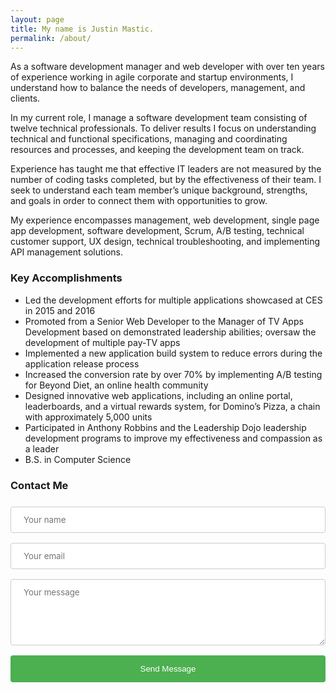 ```yaml
---
layout: page
title: My name is Justin Mastic.
permalink: /about/
---
```


As a software development manager and web developer with over ten years of experience working in agile corporate and startup environments, I understand how to balance the needs of developers, management, and clients.  

In my current role, I manage a software development team consisting of twelve technical professionals. To deliver results I focus on understanding technical and functional specifications, managing and coordinating resources and processes, and keeping the development team on track.  

Experience has taught me that effective IT leaders are not measured by the number of coding tasks completed, but by the effectiveness of their team. I seek to understand each team member’s unique background, strengths, and goals in order to connect them with opportunities to grow.  

My experience encompasses management, web development, single page app development, software development, Scrum, A/B testing, technical customer support, UX design, technical troubleshooting, and implementing API management solutions.  

### Key Accomplishments
* Led the development efforts for multiple applications showcased at CES in 2015 and 2016
* Promoted from a Senior Web Developer to the Manager of TV Apps Development based on demonstrated leadership abilities; oversaw the development of multiple pay-TV apps
* Implemented a new application build system to reduce errors during the application release process
* Increased the conversion rate by over 70% by implementing A/B testing for Beyond Diet, an online health community
* Designed innovative web applications, including an online portal, leaderboards, and a virtual rewards system, for Domino’s Pizza, a chain with approximately 5,000 units
* Participated in Anthony Robbins and the Leadership Dojo leadership development programs to improve my effectiveness and compassion as a leader
* B.S. in Computer Science

### Contact Me

<style>
input[type=text], input[type=email], textarea, select {
  width: 100%;
  padding: 12px 20px;
  margin: 8px 0;
  display: inline-block;
  border: 1px solid #ccc;
  border-radius: 4px;
  box-sizing: border-box;
  font-family: inherit;
}

button[type=submit] {
  width: 100%;
  background-color: #4CAF50;
  color: white;
  padding: 14px 20px;
  margin: 8px 0;
  border: none;
  border-radius: 4px;
  cursor: pointer;
}

button[type=submit]:hover {
  background-color: #45a049;
}
</style>

<!-- <form action="https://api.web3forms.com/submit" method="POST">

  <input type="hidden" name="access_key" value="2f0e9f9f-a894-42ae-a33b-16175ce85278">

  <input type="text" name="name" placeholder="your name" required>
  <input type="email" name="email" placeholder="your email" required>
  <textarea name="message" required placeholder="your message"></textarea>

  <button type="submit">Send</button>
</form> -->

<div class="flex items-center min-h-screen bg-gray-50 dark:bg-gray-900">
  <div class="container mx-auto">
    <div class="max-w-md mx-auto my-10 bg-white p-5 rounded-md shadow-sm">
      <div class="m-7">
        <form action="https://api.web3forms.com/submit" method="POST" id="form">
          <input type="hidden" name="access_key" value="2f0e9f9f-a894-42ae-a33b-16175ce85278" />
          <input type="hidden" name="subject" value="New Submission from Web3Forms" />
          <input type="checkbox" name="botcheck" id="" style="display: none;" />
          <div class="mb-6">
            <input type="text" name="name" id="name" placeholder="Your name" required class="w-full px-3 py-2 placeholder-gray-300 border border-gray-300 rounded-md focus:outline-none focus:ring focus:ring-indigo-100 focus:border-indigo-300 dark:bg-gray-700 dark:text-white dark:placeholder-gray-500 dark:border-gray-600 dark:focus:ring-gray-900 dark:focus:border-gray-500" />
          </div>
          <div class="mb-6">
            <input type="email" name="email" id="email" placeholder="Your email" required class="w-full px-3 py-2 placeholder-gray-300 border border-gray-300 rounded-md focus:outline-none focus:ring focus:ring-indigo-100 focus:border-indigo-300 dark:bg-gray-700 dark:text-white dark:placeholder-gray-500 dark:border-gray-600 dark:focus:ring-gray-900 dark:focus:border-gray-500" />
          </div>
          <div class="mb-6">
            <textarea rows="5" name="message" id="message" placeholder="Your message" class="w-full px-3 py-2 placeholder-gray-300 border border-gray-300 rounded-md focus:outline-none focus:ring focus:ring-indigo-100 focus:border-indigo-300 dark:bg-gray-700 dark:text-white dark:placeholder-gray-500 dark:border-gray-600 dark:focus:ring-gray-900 dark:focus:border-gray-500" required></textarea>
          </div>
          <div class="mb-6">
            <button type="submit" class="w-full px-3 py-4 text-white bg-indigo-500 rounded-md focus:bg-indigo-600 focus:outline-none">
              Send Message
            </button>
          </div>
          <p class="text-base text-center text-gray-400" id="result"></p>
        </form>
      </div>
    </div>
  </div>
</div>


<script type="text/javascript">
  const form = document.getElementById("form");
  const result = document.getElementById("result");

  form.addEventListener("submit", function (e) {
    const formData = new FormData(form);
    e.preventDefault();
    var object = {};
    formData.forEach((value, key) => {
      object[key] = value;
    });
    var json = JSON.stringify(object);
    result.innerHTML = "Please wait...";

    fetch("https://api.web3forms.com/submit", {
      method: "POST",
      headers: {
        "Content-Type": "application/json",
        Accept: "application/json"
      },
      body: json
    })
      .then(async (response) => {
        let json = await response.json();
        if (response.status == 200) {
          result.innerHTML = json.message;
          result.classList.remove("text-gray-500");
          result.classList.add("text-green-500");
        } else {
          console.log(response);
          result.innerHTML = json.message;
          result.classList.remove("text-gray-500");
          result.classList.add("text-red-500");
        }
      })
      .catch((error) => {
        console.log(error);
        result.innerHTML = "Something went wrong!";
      })
      .then(function () {
        form.reset();
        setTimeout(() => {
          result.style.display = "none";
        }, 5000);
      });
  });
</script>

